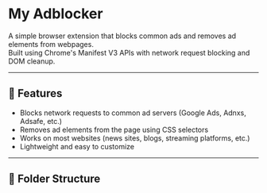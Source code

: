 # My Adblocker

A simple browser extension that blocks common ads and removes ad elements from webpages.  
Built using Chrome's Manifest V3 APIs with network request blocking and DOM cleanup.

---

## 🚀 Features
- Blocks network requests to common ad servers (Google Ads, Adnxs, Adsafe, etc.)
- Removes ad elements from the page using CSS selectors
- Works on most websites (news sites, blogs, streaming platforms, etc.)
- Lightweight and easy to customize

---

## 📂 Folder Structure

